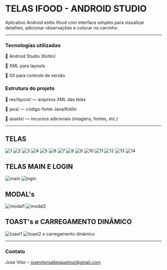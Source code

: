 # TELAS IFOOD - ANDROID STUDIO

Aplicativo Android estilo Ifood com interface simples para visualizar detalhes, adicionar observações e colocar no carrinho.

---------------------------------------------------------------
### Tecnologias utilizadas

🔺 Android Studio (Kotlin)

🔺 XML para layouts

🔺 Git para controle de versão


### Estrutura do projeto
🔺 res/layout/ — arquivos XML das telas

🔺 java/ — código-fonte Java/Kotlin

🔺 assets/ — recursos adicionais (imagens, fontes, etc.)

---------------------------------------------------------------
## TELAS

![1](https://github.com/user-attachments/assets/9c8bb8a5-7144-4461-ad80-b8db18b8113d)
![2](https://github.com/user-attachments/assets/1d4c9e28-be40-4d77-9747-ce767cb6b524)
![3](https://github.com/user-attachments/assets/3f7f948d-6d97-4e58-886d-16f11517d6d1)
![4](https://github.com/user-attachments/assets/4e6e28f8-9983-43d6-af78-9002e3c46f40)
![5](https://github.com/user-attachments/assets/1d688ae0-1ba4-4c28-ae2e-3c636abd0dbe)
![6](https://github.com/user-attachments/assets/dfc5f81a-53ef-4fda-b904-6daa14b159c5)
![7](https://github.com/user-attachments/assets/f289a7e0-8ec8-4379-91ac-337c9c03fe9b)
![8](https://github.com/user-attachments/assets/11726116-6315-4770-80f9-62858196990d)
![9](https://github.com/user-attachments/assets/6bf57422-6d08-4db3-b079-15f191e7b173)
![10](https://github.com/user-attachments/assets/183509fa-8166-4586-8fba-8e3fad717fbf)
![11](https://github.com/user-attachments/assets/8751cd6b-3737-4195-beb8-24e20fe2fe6c)
![12](https://github.com/user-attachments/assets/623cc319-bd60-4b98-b02d-61bc494b9aa7)
![13](https://github.com/user-attachments/assets/281ed151-6395-4b65-b0a9-d8d7fbde8170)
![14](https://github.com/user-attachments/assets/f1902efc-74dc-4a77-b17c-c2a5d262a3f7)


## TELAS MAIN E LOGIN

![main](https://github.com/user-attachments/assets/1ebf13a9-2980-43bd-8ecf-9c2b4d35b7e2)
![login](https://github.com/user-attachments/assets/0523f1b9-154b-4ab1-81af-deb4b5a52f60)


## MODAL's

![modal1](https://github.com/user-attachments/assets/4619aa4f-ad9d-46c8-8eb8-2d100f39a43d)
![modal2](https://github.com/user-attachments/assets/319737cb-fa7a-4be6-93e6-011a4f44ff84)


## TOAST's e CARREGAMENTO DINÂMICO

![toast1](https://github.com/user-attachments/assets/b8cc1fb6-b3cf-4ee0-bc73-6e9f384f062f)
![toast2 e carregamento dinâmico](https://github.com/user-attachments/assets/271f9fca-92b2-45bd-939d-3550d7c21085)




---------------------------------------------------------------
### Contato

José Vitor – josevitorsallesqueiroz@gmail.com
